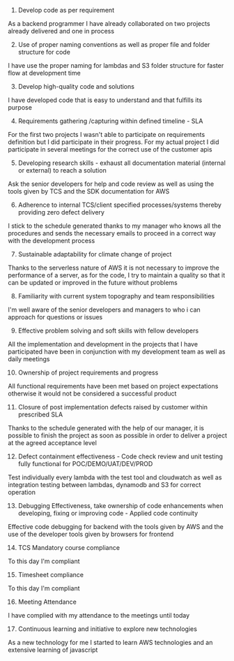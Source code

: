 1. Develop code as per requirement

As a backend programmer I have already collaborated on two projects already delivered and one in process

2. Use of proper naming conventions as well as proper file and folder structure for code

I have use the proper naming for lambdas and S3 folder structure for faster flow at development time

3. Develop high-quality code and solutions

I have developed code that is easy to understand and that fulfills its purpose

4. Requirements gathering /capturing within defined timeline - SLA

For the first two projects I wasn't able to participate on requirements definition but I did participate in their progress. For my actual project I did participate in several meetings for the correct use of the customer apis

5. Developing research skills - exhaust all documentation material (internal or external) to reach a solution

Ask the senior developers for help and code review as well as using the tools given by TCS and the SDK documentation for AWS

6. Adherence to internal TCS/client specified processes/systems thereby providing zero defect delivery

I stick to the schedule generated thanks to my manager who knows all the procedures and sends the necessary emails to proceed in a correct way with the development process

7. Sustainable adaptability for climate change of project

Thanks to the serverless nature of AWS it is not necessary to improve the performance of a server, as for the code, I try to maintain a quality so that it can be updated or improved in the future without problems

8. Familiarity with current system topography and team responsibilities

I'm well aware of the senior developers and managers to who i can approach for questions or issues

9. Effective problem solving and soft skills with fellow developers

All the implementation and development in the projects that I have participated have been in conjunction with my development team as well as daily meetings

10. Ownership of project requirements and progress

All functional requirements have been met based on project expectations otherwise it would not be considered a successful product

11. Closure of post implementation defects raised by customer within prescribed SLA

Thanks to the schedule generated with the help of our manager, it is possible to finish the project as soon as possible in order to deliver a project at the agreed acceptance level

12. Defect containment effectiveness - Code check review and unit testing fully functional for POC/DEMO/UAT/DEV/PROD

Test individually every lambda with the test tool and cloudwatch as well as integration testing between lambdas, dynamodb and S3 for correct operation

13. Debugging Effectiveness, take ownership of code enhancements when developing, fixing or improving code - Applied code continuity

Effective code debugging for backend with the tools given by AWS and the use of the developer tools given by browsers for frontend

14. TCS Mandatory course compliance

To this day I'm compliant

15. Timesheet compliance

To this day I'm compliant

16. Meeting Attendance

I have complied with my attendance to the meetings until today

17. Continuous learning and initiative to explore new technologies

As a new technology for me I started to learn AWS technologies and an extensive learning of javascript
